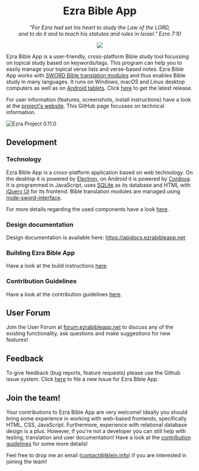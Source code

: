 <h1 align="center">Ezra Bible App</h1>
<p align="center" style="font-style: italic">
"For Ezra had set his heart to study the Law of the LORD,<br/>
and to do it and to teach his statutes and rules in Israel." Ezra 7:10
</p>

<p align="center">
  <a href="https://github.com/ezra-bible-app/ezra-bible-app/actions?query=workflow%3A%22Ezra+Bible+App+test+suite%22">
    <img src="https://github.com/ezra-bible-app/ezra-bible-app/workflows/Ezra%20Bible%20App%20test%20suite/badge.svg"></img>
  </a>
</p>

Ezra Bible App is a user-friendly, cross-platform Bible study tool focussing on topical study based on keywords/tags. This program can help you to easily manage your topical verse lists and verse-based notes. Ezra Bible App works with [SWORD Bible translation modules](http://www.crosswire.org/sword) and thus enables Bible study in many languages. It runs on Windows, macOS and Linux desktop computers as well as on [Android tablets](https://play.google.com/store/apps/details?id=net.ezrabibleapp.cordova). Click [here](https://github.com/ezra-bible-app/ezra-bible-app/releases/latest) to get the latest release.

For user information (features, screenshots, install instructions) have a look at the [project's website](https://ezrabibleapp.net). This GitHub page focusses on technical information.

![Ezra Project 0.11.0](https://ezrabibleapp.net/assets/screenshots/ezra_project_0_11_0.png "Ezra Project 0.11.0")

## Development

### Technology
Ezra Bible App is a cross-platform application based on web technology. On the desktop it is powered by [Electron](https://electronjs.org/), on Android it is powered by [Cordova](https://cordova.apache.org/). It is programmed in JavaScript, uses [SQLite](https://www.sqlite.org) as its database and HTML with [jQuery UI](https://jqueryui.com/) for its frontend. Bible translation modules are managed using [node-sword-interface](https://github.com/ezra-bible-app/node-sword-interface).

For more details regarding the used components have a look [here][tech].

[tech]: https://github.com/ezra-bible-app/ezra-bible-app/blob/master/TECH.md

### Design documentation

Design documentation is available here: https://apidocs.ezrabibleapp.net

### Building Ezra Bible App

Have a look at the build instructions [here][build].

[build]: https://github.com/ezra-bible-app/ezra-bible-app/blob/master/BUILD.md

### Contribution Guidelines

Have a look at the contribution guidelines [here][contributing].

[contributing]: https://github.com/ezra-bible-app/ezra-bible-app/blob/master/CONTRIBUTING.md

## User Forum

Join the User Forum at [forum.ezrabibleapp.net](https://forum.ezrabibleapp.net) to discuss any of the existing functionality, ask questions and make suggestions for new features!

## Feedback
To give feedback (bug reports, feature requests) please use the Github issue system.
Click [here](https://github.com/ezra-bible-app/ezra-bible-app/issues/new) to file a new Issue for Ezra Bible App.

[latest]: https://github.com/ezra-bible-app/ezra-bible-app/releases/latest

## Join the team!
Your contributions to Ezra Bible App are very welcome!
Ideally you should bring some experience in working with web-based frontends, specifically HTML, CSS, JavaScript. Furthermore, experience with relational database design is a plus. However, if you're not a developer you can still help with testing, translation and user documentation!
Have a look at the [contribution guidelines][contributing] for some more details!

Feel free to drop me an email ([contact@tklein.info](mailto:contact@tklein.info)) if you are interested in joining the team!
